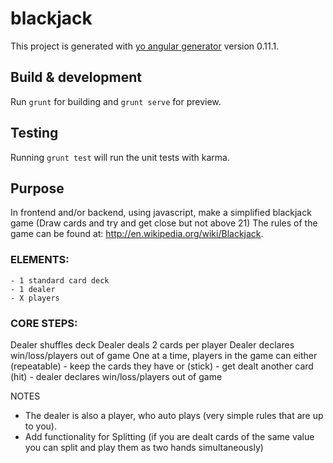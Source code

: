 # blackjack

This project is generated with [yo angular generator](https://github.com/yeoman/generator-angular)
version 0.11.1.

## Build & development

Run `grunt` for building and `grunt serve` for preview.

## Testing

Running `grunt test` will run the unit tests with karma.


## Purpose

In frontend and/or backend, using javascript, make a simplified blackjack game (Draw cards and try and get close but not above 21)
The rules of the game can be found at: http://en.wikipedia.org/wiki/Blackjack.

### ELEMENTS:
	- 1 standard card deck
	- 1 dealer
	- X players

### CORE STEPS:
Dealer shuffles deck
Dealer deals 2 cards per player
Dealer declares win/loss/players out of game
One at a time, players in the game can either (repeatable)
	- keep the cards they have or (stick)
 	- get dealt another card (hit)
 	- dealer declares win/loss/players out of game


NOTES
-   The dealer is also a player, who auto plays (very simple rules that are up to you).
-   Add functionality for Splitting (if you are dealt cards of the same value you can split and play them as two hands simultaneously)
